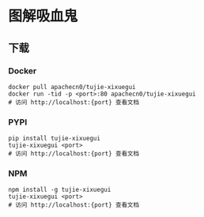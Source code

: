 # 图解吸血鬼

## 下载

### Docker

```
docker pull apachecn0/tujie-xixuegui
docker run -tid -p <port>:80 apachecn0/tujie-xixuegui
# 访问 http://localhost:{port} 查看文档
```

### PYPI

```
pip install tujie-xixuegui
tujie-xixuegui <port>
# 访问 http://localhost:{port} 查看文档
```

### NPM

```
npm install -g tujie-xixuegui
tujie-xixuegui <port>
# 访问 http://localhost:{port} 查看文档
```